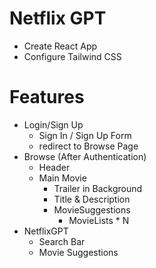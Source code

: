 # Netflix GPT

- Create React App
- Configure Tailwind CSS

# Features

- Login/Sign Up
  - Sign In / Sign Up Form
  - redirect to Browse Page
- Browse (After Authentication)
  - Header
  - Main Movie
    - Trailer in Background
    - Title & Description
    - MovieSuggestions
      - MovieLists \* N
- NetflixGPT
  - Search Bar
  - Movie Suggestions
